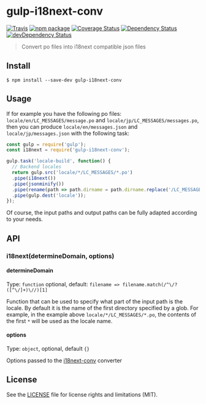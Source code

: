 # gulp-i18next-conv

[![Travis][build-badge]][build]
[![npm package][npm-badge]][npm]
[![Coverage Status][coveralls-badge]][coveralls]
[![Dependency Status][dependency-status-badge]][dependency-status]
[![devDependency Status][dev-dependency-status-badge]][dev-dependency-status]

> Convert po files into i18next compatible json files

## Install

```
$ npm install --save-dev gulp-i18next-conv
```


## Usage

If for example you have the following po files: `locale/en/LC_MESSAGES/message.po` and `locale/jp/LC_MESSAGES/messages.po`, then you can produce `locale/en/messages.json` and `locale/jp/messages.json` with the following task:

```js
const gulp = require('gulp');
const i18next = require('gulp-i18next-conv');

gulp.task('locale-build', function() {
  // Backend locales
  return gulp.src('locale/*/LC_MESSAGES/*.po')
  .pipe(i18next())
  .pipe(jsonminify())
  .pipe(rename(path => path.dirname = path.dirname.replace('/LC_MESSAGES', '')))
  .pipe(gulp.dest('locale'));
});
```

Of course, the input paths and output paths can be fully adapted according to your needs.

## API

### i18next(determineDomain, options)

#### determineDomain

Type: `function` optional, default: `filename => filename.match(/^\/?([^\/]+)\//)[1]`

Function that can be used to specify what part of the input path is the locale. By default it is the name of the first directory specified by a glob. For example, in the example above `locale/*/LC_MESSAGES/*.po`, the contents of the first `*` will be used as the locale name.

#### options

Type: `object`, optional, default `{}`

Options passed to the [i18next-conv](https://github.com/i18next/i18next-gettext-converter) converter

## License

See the [LICENSE](LICENSE.md) file for license rights and limitations (MIT).

[build-badge]: https://img.shields.io/travis/perrin4869/gulp-i18next-conv/master.svg?style=flat-square
[build]: https://travis-ci.org/perrin4869/gulp-i18next-conv

[npm-badge]: https://img.shields.io/npm/v/gulp-i18next-conv.svg?style=flat-square
[npm]: https://www.npmjs.org/package/gulp-i18next-conv

[coveralls-badge]: https://img.shields.io/coveralls/perrin4869/gulp-i18next-conv/master.svg?style=flat-square
[coveralls]: https://coveralls.io/r/perrin4869/gulp-i18next-conv

[dependency-status-badge]: https://david-dm.org/perrin4869/gulp-i18next-conv.svg?style=flat-square
[dependency-status]: https://david-dm.org/perrin4869/gulp-i18next-conv

[dev-dependency-status-badge]: https://david-dm.org/perrin4869/gulp-i18next-conv/dev-status.svg?style=flat-square
[dev-dependency-status]: https://david-dm.org/perrin4869/gulp-i18next-conv#info=devDependencies
